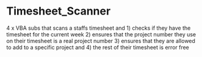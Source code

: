 # Timesheet_Scanner
4 x VBA subs that scans a staffs timesheet and 1) checks if they have the timesheet for the current week 2) ensures that the project number they use on their timesheet is a real project number 3) ensures that they are allowed to add to a specific project and 4) the rest of their timesheet is error free
